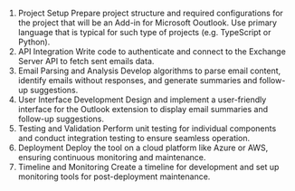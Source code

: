 1. Project Setup
Prepare project structure and required configurations for the project that will be an Add-in for Microsoft Ooutlook. Use primary language that is typical for such type of projects (e.g. TypeScript or Python).
2. API Integration
Write code to authenticate and connect to the Exchange Server API to fetch sent emails data.
3. Email Parsing and Analysis
Develop algorithms to parse email content, identify emails without responses, and generate summaries and follow-up suggestions.
4. User Interface Development
Design and implement a user-friendly interface for the Outlook extension to display email summaries and follow-up suggestions.
5. Testing and Validation
Perform unit testing for individual components and conduct integration testing to ensure seamless operation.
6. Deployment
Deploy the tool on a cloud platform like Azure or AWS, ensuring continuous monitoring and maintenance.
7. Timeline and Monitoring
Create a timeline for development and set up monitoring tools for post-deployment maintenance.
